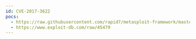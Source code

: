 ```yaml
---
id: CVE-2017-3622
pocs:
  - https://raw.githubusercontent.com/rapid7/metasploit-framework/master/modules/exploits/solaris/local/extremeparr_dtappgather_priv_esc.rb
  - https://www.exploit-db.com/raw/45479
---
```

